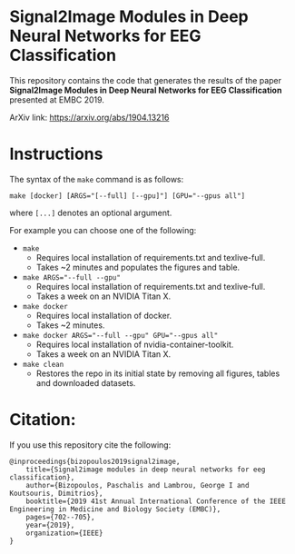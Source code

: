 # Signal2Image Modules in Deep Neural Networks for EEG Classification
This repository contains the code that generates the results of the paper **Signal2Image Modules in Deep Neural Networks for EEG Classification** presented at EMBC 2019.

ArXiv link: <https://arxiv.org/abs/1904.13216>

# Instructions
The syntax of the `make` command is as follows:

`make [docker] [ARGS="[--full] [--gpu]"] [GPU="--gpus all"]`

where `[...]` denotes an optional argument.

For example you can choose one of the following:
- `make`
	- Requires local installation of requirements.txt and texlive-full.
	- Takes ~2 minutes and populates the figures and table.
- `make ARGS="--full --gpu"`
	- Requires local installation of requirements.txt and texlive-full.
	- Takes a week on an NVIDIA Titan X.
- `make docker`
	- Requires local installation of docker.
	- Takes ~2 minutes.
- `make docker ARGS="--full --gpu" GPU="--gpus all"`
	- Requires local installation of nvidia-container-toolkit.
	- Takes a week on an NVIDIA Titan X.
- `make clean`
	- Restores the repo in its initial state by removing all figures, tables and downloaded datasets.

# Citation:
If you use this repository cite the following:
```
@inproceedings{bizopoulos2019signal2image,
	title={Signal2image modules in deep neural networks for eeg classification},
	author={Bizopoulos, Paschalis and Lambrou, George I and Koutsouris, Dimitrios},
	booktitle={2019 41st Annual International Conference of the IEEE Engineering in Medicine and Biology Society (EMBC)},
	pages={702--705},
	year={2019},
	organization={IEEE}
}
```
